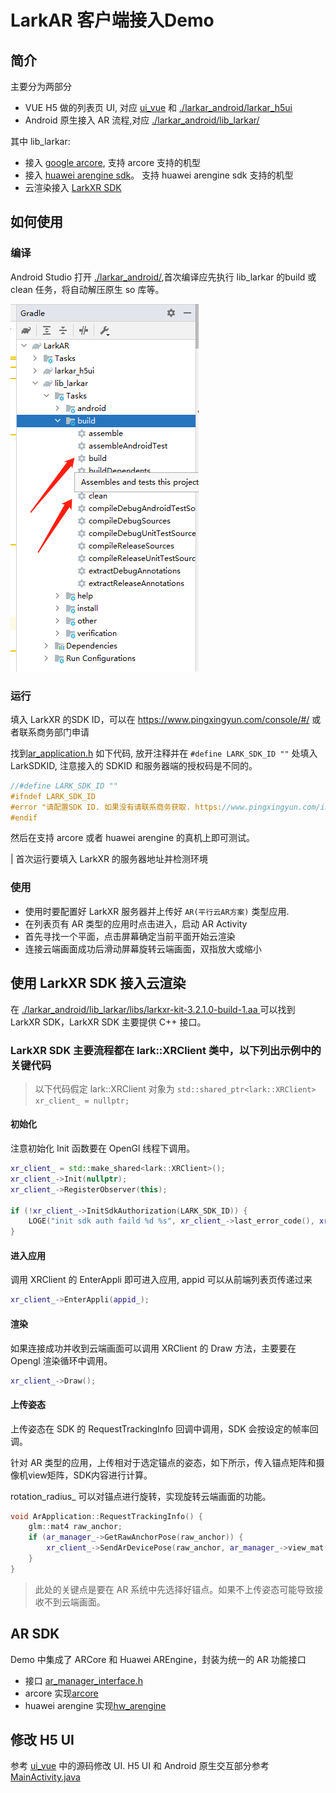 # LarkAR 客户端接入Demo

## 简介

主要分为两部分

* VUE H5 做的列表页 UI, 对应 [ui_vue](./ui_vue/) 和 [./larkar_android/larkar_h5ui](./larkar_android/larkar_h5ui/)
* Android 原生接入 AR 流程,对应 [./larkar_android/lib_larkar/](./larkar_android/lib_larkar/)

其中 lib_larkar:
* 接入 [google arcore](https://developers.google.com/ar), 支持 arcore 支持的机型
* 接入 [huawei arengine sdk](https://developer.huawei.com/consumer/cn/hms/huawei-arengine/)。 支持 huawei arengine sdk 支持的机型
* 云渲染接入 [LarkXR SDK](./client_android_native/larkar_android/lib_larkar/libs/larkxr-kit-3.2.1.0-build-1.aar)

## 如何使用

### 编译

Android Studio 打开 [./larkar_android/](./larkar_android/),首次编译应先执行 lib_larkar 的build 或 clean 任务，将自动解压原生 so 库等。

![build or clean](./doc/1.png)

### 运行

填入 LarkXR 的SDK ID，可以在 https://www.pingxingyun.com/console/#/ 或者联系商务部门申请

找到[ar_application.h](./larkar_android/lib_larkar/src/main/cpp/ar_application.h) 如下代码, 放开注释并在 `#define LARK_SDK_ID ""` 处填入 LarkSDKID, 注意接入的 SDKID 和服务器端的授权码是不同的。

```c++
//#define LARK_SDK_ID ""
#ifndef LARK_SDK_ID
#error "请配置SDK ID. 如果没有请联系商务获取. https://www.pingxingyun.com/index.html"
#endif
```

然后在支持 arcore 或者 huawei arengine 的真机上即可测试。

| 首次运行要填入 LarkXR 的服务器地址并检测环境

### 使用

* 使用时要配置好 LarkXR 服务器并上传好 `AR(平行云AR方案)` 类型应用.
* 在列表页有 AR 类型的应用时点击进入，启动 AR Activity
* 首先寻找一个平面，点击屏幕确定当前平面开始云渲染
* 连接云端画面成功后滑动屏幕旋转云端画面，双指放大或缩小

## 使用 LarkXR SDK 接入云渲染

在 [./larkar_android/lib_larkar/libs/larkxr-kit-3.2.1.0-build-1.aa ](./larkar_android/lib_larkar/libs/larkxr-kit-3.2.1.0-build-1.aar) 可以找到 LarkXR SDK，LarkXR SDK 主要提供 C++ 接口。

### LarkXR SDK 主要流程都在 lark::XRClient 类中，以下列出示例中的关键代码

> 以下代码假定 lark::XRClient 对象为 `std::shared_ptr<lark::XRClient> xr_client_ = nullptr;`

#### 初始化

注意初始化 Init 函数要在 OpenGl 线程下调用。

```c++
xr_client_ = std::make_shared<lark::XRClient>();
xr_client_->Init(nullptr);
xr_client_->RegisterObserver(this);

if (!xr_client_->InitSdkAuthorization(LARK_SDK_ID)) {
    LOGE("init sdk auth faild %d %s", xr_client_->last_error_code(), xr_client_->last_error_message().c_str());
}
```

#### 进入应用

调用 XRClient 的 EnterAppli 即可进入应用, appid 可以从前端列表页传递过来

```c++
xr_client_->EnterAppli(appid_);
```

#### 渲染

如果连接成功并收到云端画面可以调用 XRClient 的 Draw 方法，主要要在 Opengl 渲染循环中调用。

```c++
xr_client_->Draw();
```

#### 上传姿态

上传姿态在 SDK 的 RequestTrackingInfo 回调中调用，SDK 会按设定的帧率回调。

针对 AR 类型的应用，上传相对于选定锚点的姿态，如下所示，传入锚点矩阵和摄像机view矩阵，SDK内容进行计算。

rotation_radius_ 可以对锚点进行旋转，实现旋转云端画面的功能。

```c++
void ArApplication::RequestTrackingInfo() {
    glm::mat4 raw_anchor;
    if (ar_manager_->GetRawAnchorPose(raw_anchor)) {
        xr_client_->SendArDevicePose(raw_anchor, ar_manager_->view_mat(), rotation_radius_);
    }
}
```

> 此处的关键点是要在 AR 系统中先选择好锚点。如果不上传姿态可能导致接收不到云端画面。

## AR SDK

Demo 中集成了 ARCore 和 Huawei AREngine，封装为统一的 AR 功能接口

* 接口 [ar_manager_interface.h](./larkar_android/lib_larkar/src/main/cpp/ar_manager_interface.h)
* arcore 实现[arcore](./larkar_android/lib_larkar/src/main/cpp/arcore/)
* huawei arengine 实现[hw_arengine](./larkar_android/lib_larkar/src/main/cpp/hw_arengine/)

## 修改 H5 UI

参考 [ui_vue](./ui_vue/) 中的源码修改 UI.
H5 UI 和 Android 原生交互部分参考 [MainActivity.java](./larkar_android/larkar_h5ui/src/main/java/com/pxy/larkar_h5ui/MainActivity.java)
